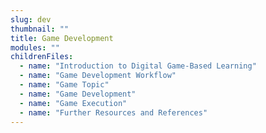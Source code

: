 ```yaml
---
slug: dev
thumbnail: ""
title: Game Development
modules: ""
childrenFiles:
  - name: "Introduction to Digital Game-Based Learning"
  - name: "Game Development Workflow"
  - name: "Game Topic"
  - name: "Game Development"
  - name: "Game Execution"
  - name: "Further Resources and References"
---
```

